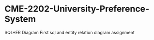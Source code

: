 # CME-2202-University-Preference-System
SQL+ER Diagram 
First sql and entity relation diagram assignment
